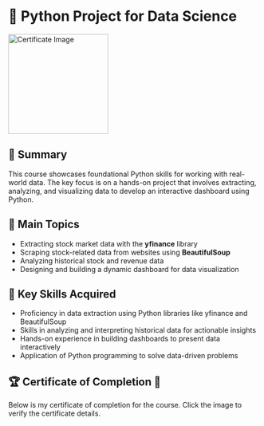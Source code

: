 # 🐍 Python Project for Data Science  

<img src="https://github.com/user-attachments/assets/27e17daf-e081-4623-8c03-f47827dcd5f5" alt="Certificate Image" width="200">

## 📄 Summary  
This course showcases foundational Python skills for working with real-world data. The key focus is on a hands-on project that involves extracting, analyzing, and visualizing data to develop an interactive dashboard using Python.  

## 📑 Main Topics  
- Extracting stock market data with the **yfinance** library  
- Scraping stock-related data from websites using **BeautifulSoup**  
- Analyzing historical stock and revenue data  
- Designing and building a dynamic dashboard for data visualization  

## 🔑 Key Skills Acquired  
- Proficiency in data extraction using Python libraries like yfinance and BeautifulSoup  
- Skills in analyzing and interpreting historical data for actionable insights  
- Hands-on experience in building dashboards to present data interactively  
- Application of Python programming to solve data-driven problems  

## 🏆 Certificate of Completion 🚀  
Below is my certificate of completion for the course. Click the image to verify the certificate details.  
